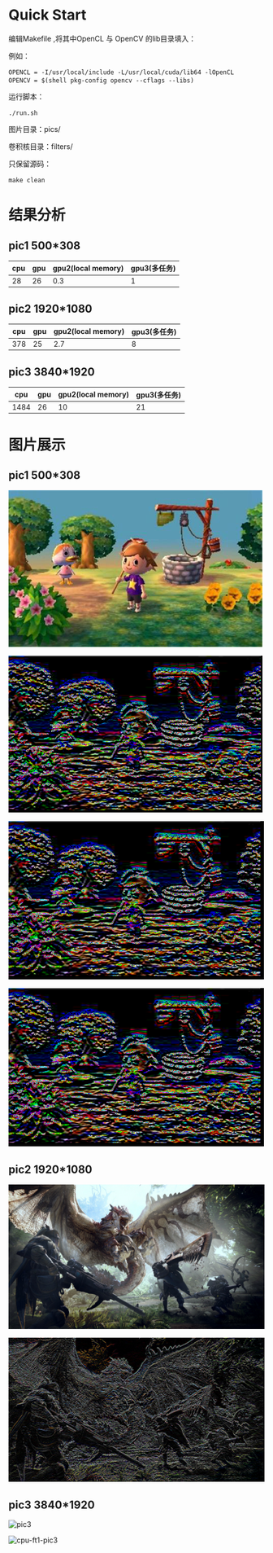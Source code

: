 # Quick Start

编辑Makefile ,将其中OpenCL 与 OpenCV 的lib目录填入：

例如：

```
OPENCL = -I/usr/local/include -L/usr/local/cuda/lib64 -lOpenCL 
OPENCV = $(shell pkg-config opencv --cflags --libs)
```

运行脚本：

```
./run.sh
```

图片目录：pics/

卷积核目录：filters/

只保留源码：

```
make clean
```



#  结果分析



## pic1 500*308

| cpu  | gpu  | gpu2(local memory) | gpu3(多任务) |
| ---- | ---- | ------------------ | ------------ |
| 28   | 26   | 0.3                | 1            |

## pic2 1920*1080

| cpu  | gpu  | gpu2(local memory) | gpu3(多任务) |
| ---- | ---- | ------------------ | ------------ |
| 378  | 25   | 2.7                | 8            |

## pic3 3840*1920

| cpu  | gpu  | gpu2(local memory) | gpu3(多任务) |
| ---- | ---- | ------------------ | ------------ |
| 1484 | 26   | 10                 | 21           |



# 图片展示

## pic1 500*308 

![pic1](README.assets/pic1.png)

![cpu-ft1-pic1](README.assets/cpu-ft1-pic1-1586847717112.png)

![gpu2-ft1-pic1](README.assets/gpu2-ft1-pic1.png)

![gpu3-ft1-pic1](README.assets/gpu3-ft1-pic1.png)

## pic2 1920*1080

![pic2](README.assets/pic2.png)

![cpu-ft1-pic2](README.assets/cpu-ft1-pic2-1586847837773.png)



## pic3 3840*1920

![pic3](README.assets/pic3.png)

![cpu-ft1-pic3](README.assets/cpu-ft1-pic3.png)